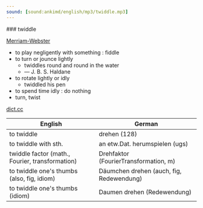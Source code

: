 ```yaml
---
sound: [sound:ankimd/english/mp3/twiddle.mp3]
---
```


\### twiddle

[Merriam-Webster](https://www.merriam-webster.com/dictionary/twiddle)

- to play negligently with something : fiddle
- to turn or jounce lightly
    - twiddles round and round in the water
    - — J. B. S. Haldane
- to rotate lightly or idly
    - twiddled his pen
- to spend time idly : do nothing
- turn, twist

[dict.cc](https://www.dict.cc/twiddle)

| English        | German       |
| -------------- | ------------ |
| to twiddle | drehen (128) |
| to twiddle with sth. | an etw.Dat. herumspielen (ugs) |
| twiddle factor (math., Fourier, transformation) | Drehfaktor (FourierTransformation, m) |
| to twiddle one's thumbs (also, fig, idiom) | Däumchen drehen (auch, fig, Redewendung) |
| to twiddle one's thumbs (idiom) | Daumen drehen (Redewendung) |
